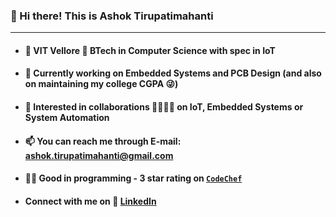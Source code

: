 ### 👋 Hi there! This is Ashok Tirupatimahanti
---
- #### 🏫 VIT Vellore 📖 BTech in Computer Science with spec in IoT
- #### 🔭 Currently working on Embedded Systems and PCB Design (and also on maintaining my college CGPA 😜)
- #### 👯 Interested in collaborations 🫱🏻‍🫲🏻 on IoT, Embedded Systems or System Automation
- #### 📫 You can reach me through E-mail: ashok.tirupatimahanti@gmail.com
- #### 👨‍💻 Good in programming - 3 star rating on [`CodeChef`](https://www.codechef.com/users/hash_oak)
- #### Connect with me on 🔗 [LinkedIn](https://www.linkedin.com/in/ashok-tirupatimahanti)

<!--
- 🔭 I’m currently working on ...
- 🌱 I’m currently learning ...
- 👯 I’m looking to collaborate on ...
- 🤔 I’m looking for help with ...
- 💬 Ask me about ...
- 📫 How to reach me: ...
- 😄 Pronouns: ...
- ⚡ Fun fact: ...
-->
